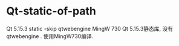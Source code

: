 # Qt-static-of-path

Qt 5.15.3 static -skip qtwebengine 
MingW 730
Qt 5.15.3静态库,
没有qtwebengine .
使用MingW730编译.
